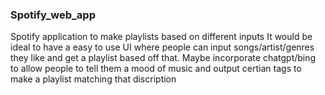 ### Spotify_web_app

Spotify application to make playlists based on different inputs
It would be ideal to have a easy to use UI where people can input songs/artist/genres they like and get a playlist based off that.
Maybe incorporate chatgpt/bing to allow people to tell them a mood of music and output certian tags to make a playlist matching that discription

